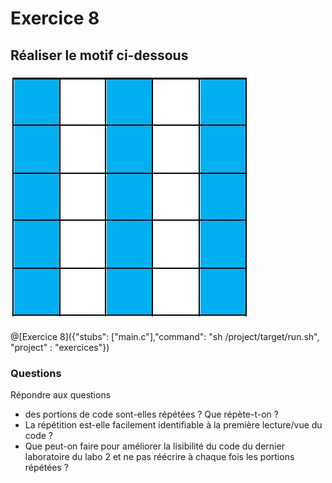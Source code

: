# Exercice 8

## Réaliser le motif ci-dessous

![motif](img/ex8.JPG)

@[Exercice 8]({"stubs": ["main.c"],"command": "sh /project/target/run.sh", "project" : "exercices"})

### Questions

Répondre aux questions
- des portions de code sont-elles répétées ? Que répète-t-on ?
- La répétition est-elle facilement identifiable à la première lecture/vue du code ?
- Que peut-on faire pour améliorer la lisibilité du code du dernier laboratoire du labo 2 et ne pas réécrire à chaque fois les portions répétées ?